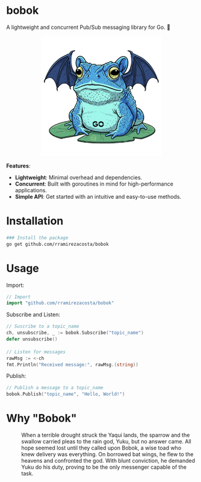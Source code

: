 # bobok
A lightweight and concurrent Pub/Sub messaging library for Go. 📨

<p align="center">
  <img width="320px" src="https://github.com/rramirezacosta/bobok/blob/main/bobok.webp?raw=true" alt="bobok"/>
</p>

**Features**:

- **Lightweight**: Minimal overhead and dependencies.
- **Concurrent**: Built with goroutines in mind for high-performance applications.
- **Simple API**: Get started with an intuitive and easy-to-use methods.


# Installation
```bash
### Install the package
go get github.com/rramirezacosta/bobok
```

# Usage
Import:
```go 
// Import
import "github.com/rramirezacosta/bobok"
```

Subscribe and Listen:
```go
// Suscribe to a topic_name
ch, unsubscribe, _ := bobok.Subscribe("topic_name")
defer unsubscribe()

// Listen for messages
rawMsg := <-ch
fmt.Println("Received message:", rawMsg.(string))

```

Publish:
```go
// Publish a message to a topic_name
bobok.Publish("topic_name", "Hello, World!")
```

# Why "Bobok"
<dl><dd>
When a terrible drought struck the Yaqui lands, the sparrow and the swallow carried pleas to the rain god, Yuku, but no answer came. All hope seemed lost until they called upon Bobok, a wise toad who knew delivery was everything. On borrowed bat wings, he flew to the heavens and confronted the god. With blunt conviction, he demanded Yuku do his duty, proving to be the only messenger capable of the task.
</dd></dl>
